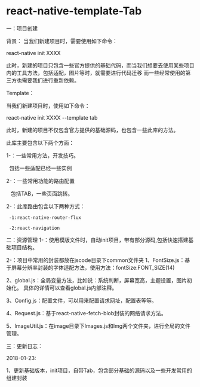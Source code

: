 # react-native-template-Tab

一：项目创建

 背景：
 当我们新建项目时，需要使用如下命令：
 
 
 react-native init XXXX
 
 
 此时，新建的项目只包含一些官方提供的基础代码，而当我们想要去使用某些项目内的工具方法，包括适配，图片等时，就需要进行代码迁移
 而一些经常使用的第三方也需要我们进行重新依赖。
 
 
 Template：
 
 当我们新建项目时，使用如下命令：
 
 react-native init XXXX  --template tab
 
 此时，新建的项目不仅包含官方提供的基础源码，也包含一些此库的方法。
 
 此库主要包含以下两个方面：
 
 1-：一些常用方法，开发技巧。
 
   包括一些适配已经一些实例
   
 2-：一些常用功能的路由配置
 
    包括TAB，一些页面跳转。
   
 2-：此库路由包含以下两种方式：

     -1:react-native-router-flux
     
     -2:react-navigation
 
 

二：资源管理
1-：使用模版文件时，自动init项目，带有部分源码,包括快速搭建基础项目结构。

2-：项目中常用的封装都放在jscode目录下common文件夹
1、FontSize.js：基于屏幕分辨率封装的字体适配方法，使用方法：fontSize:FONT_SIZE(14)

2、global.js：全局变量方法，比如说：系统判断，屏幕宽高，主题设置，图片初始化。 具体的详情可以查看global.js内部注释。

3、Config.js：配置文件，可以用来配置请求网址，配置表等等。

4、Request.js：基于react-native-fetch-blob封装的网络请求方法。

5、ImageUtil.js：在image目录下Images.js和Img两个文件夹，进行全局的文件管理。


三：更新日志：

2018-01-23:

1、更新基础版本，init项目，自带Tab，包含部分基础的源码以及一些开发常用的组建封装
